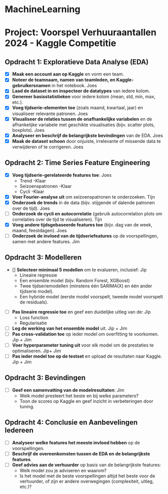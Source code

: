 # MachineLearning

# Project: Voorspel Verhuuraantallen 2024 - Kaggle Competitie

## Opdracht 1: Exploratieve Data Analyse (EDA)
- [X] **Maak een account aan op Kaggle** en vorm een team.
- [X] **Noteer de teamnaam, namen van teamleden, en Kaggle-gebruikersnamen** in het notebook. Joes
- [X] **Laad de dataset in en inspecteer de datatypes** van iedere kolom.
- [X] **Genereer basisstatistieken** voor iedere kolom (mean, std, min, max, etc.).
- [X] **Voeg tijdserie-elementen toe** (zoals maand, kwartaal, jaar) en visualiseer relevante patronen. Joes
- [X] **Visualiseer de relaties tussen de onafhankelijke variabelen** en de afhankelijke variabele met geschikte visualisaties (bijv. scatter plots, boxplots). Joes
- [X] **Analyseer en beschrijf de belangrijkste bevindingen** van de EDA. Joes
- [X] **Maak de dataset schoon** door onjuiste, irrelevante of missende data te verwijderen of te corrigeren. Joes

## Opdracht 2: Time Series Feature Engineering
- [X] **Voeg tijdserie-gerelateerde features toe**: Joes
  - Trend -Klaar
  - Seizoenspatronen -Klaar
  - Cycli -Klaar
- [X] **Voer Fourier-analyse uit** om seizoenspatronen te onderzoeken. Tijn
- [X] **Onderzoek de trends** in de data (bijv. stijgende of dalende patronen over de tijd). Joes
- [ ] **Onderzoek de cycli en autocorrelatie** (gebruik autocorrelation plots om correlaties over de tijd te visualiseren). Tijn
- [X] **Voeg andere tijdsgebaseerde features toe** (bijv. dag van de week, maand, feestdagen). Joes
- [ ] **Onderzoek de invloed van de tijdseriefeatures** op de voorspellingen, samen met andere features. Jim

## Opdracht 3: Modelleren
- [] **Selecteer minimaal 5 modellen** om te evalueren, inclusief: Jip
  - Lineaire regressie
  - Een ensemble model (bijv. Random Forest, XGBoost)
  - Twee tijdseriemodellen (minstens één SARIMA(X) en één ander tijdserie model).
  - Een hybride model (eerste model voorspelt, tweede model voorspelt de residuals).
- [ ] **Pas lineaire regressie toe** en geef een duidelijke uitleg van de: Jip
  - Loss function
  - Regularisatie
- [ ] **Leg de werking van het ensemble model** uit. Jip + Jim
- [ ] **Pas cross-validation toe** op ieder model om overfitting te voorkomen. Jip + Jim
- [ ] **Voer hyperparameter tuning uit** voor elk model om de prestaties te optimaliseren. Jip+ Jim
- [ ] **Pas ieder model toe op de testset** en upload de resultaten naar Kaggle. Jip + Jim

## Opdracht 3: Bevindingen
- [ ] **Geef een samenvatting van de modelresultaten**: Jim
  - Welk model presteert het beste en bij welke parameters?
  - Toon de scores op Kaggle en geef inzicht in verbeteringen door tuning.

## Opdracht 4: Conclusie en Aanbevelingen Iedereen
- [ ] **Analyseer welke features het meeste invloed hebben** op de voorspellingen.
- [ ] **Beschrijf de overeenkomsten tussen de EDA en de belangrijkste features**.
- [ ] **Geef advies aan de verhuurder** op basis van de belangrijkste features:
  - Welk model zou je adviseren en waarom?
  - Is het model met de beste voorspellingen altijd het beste voor de verhuurder, of zijn er andere overwegingen (complexiteit, uitleg, etc.)?

